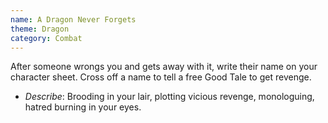 ```yaml
---
name: A Dragon Never Forgets
theme: Dragon
category: Combat
---
```


After someone wrongs you and gets away with it, write their name on your character sheet. Cross off a name to tell a free Good Tale to get revenge.

* *Describe*: Brooding in your lair, plotting vicious revenge, monologuing, hatred burning in your eyes.